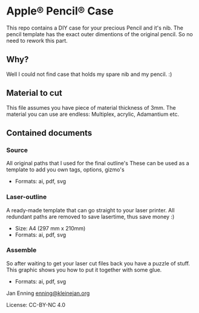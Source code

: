 # Apple® Pencil® Case
This repo contains a DIY case for your precious Pencil and it's nib.
The pencil template has the exact outer dimentions of the original pencil. So no need to rework this part.

## Why?
Well I could not find case that holds my spare nib and my pencil. :)                            

## Material to cut
This file assumes you have piece of material thickness of 3mm. The material you can use are endless: Multiplex, acrylic, Adamantium etc.

## Contained documents

### Source
All original paths that I used for the final outline's
These can be used as a template to add you own tags, options, gizmo's

- Formats: ai, pdf, svg

### Laser-outline
A ready-made template that can go straight to your laser printer. 
All redundant paths are removed to save lasertime, thus save money :)

- Size: A4 (297 mm x 210mm)
- Formats: ai, pdf, svg

### Assemble

So after waiting to get your laser cut files back you have a puzzle of stuff.
This graphic shows you how to put it together with some glue.

- Formats: ai, pdf, svg

Jan Enning
enning@kleinejan.org

License: CC-BY-NC 4.0
